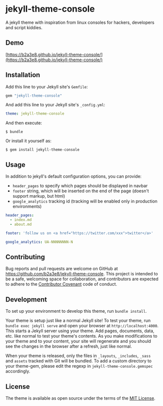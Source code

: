 # jekyll-theme-console

A jekyll theme with inspiration from linux consoles for hackers, developers and script kiddies.


## Demo

[https://b2a3e8.github.io/jekyll-theme-console/](https://b2a3e8.github.io/jekyll-theme-console/)


## Installation

Add this line to your Jekyll site's `Gemfile`:

```ruby
gem "jekyll-theme-console"
```

And add this line to your Jekyll site's `_config.yml`:

```yaml
theme: jekyll-theme-console
```

And then execute:

    $ bundle

Or install it yourself as:

    $ gem install jekyll-theme-console

## Usage

In addition to jekyll's default configuration options, you can provide:
- `header_pages` to specify which pages should be displayed in navbar
- `footer` string, which will be inserted on the end of the page (doesn't support markup, but html)
- `google_analytics` tracking id (tracking will be enabled only in production environments)

```yaml
header_pages:
  - index.md
  - about.md

footer: 'follow us on <a href="https://twitter.com/xxx">twitter</a>'

google_analytics: UA-NNNNNNNN-N
```


## Contributing

Bug reports and pull requests are welcome on GitHub at https://github.com/b2a3e8/jekyll-theme-console. This project is intended to be a safe, welcoming space for collaboration, and contributors are expected to adhere to the [Contributor Covenant](http://contributor-covenant.org) code of conduct.

## Development

To set up your environment to develop this theme, run `bundle install`.

Your theme is setup just like a normal Jekyll site! To test your theme, run `bundle exec jekyll serve` and open your browser at `http://localhost:4000`. This starts a Jekyll server using your theme. Add pages, documents, data, etc. like normal to test your theme's contents. As you make modifications to your theme and to your content, your site will regenerate and you should see the changes in the browser after a refresh, just like normal.

When your theme is released, only the files in `_layouts`, `_includes`, `_sass` and `assets` tracked with Git will be bundled.
To add a custom directory to your theme-gem, please edit the regexp in `jekyll-theme-console.gemspec` accordingly.

## License

The theme is available as open source under the terms of the [MIT License](https://opensource.org/licenses/MIT).
